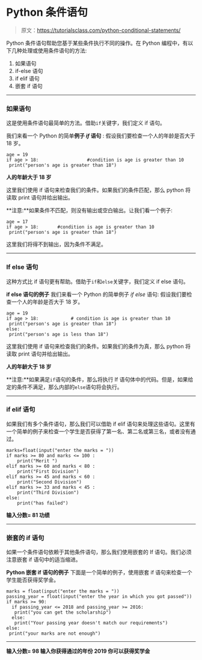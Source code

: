 # Python 条件语句

> 原文：<https://tutorialsclass.com/python-conditional-statements/>

Python 条件语句帮助您基于某些条件执行不同的操作。在 Python 编程中，有以下几种处理或使用条件语句的方法:

1.  如果语句
2.  if-else 语句
3.  if elif 语句
4.  嵌套 if 语句

* * *

### 如果语句

这是使用条件语句最简单的方法。借助`if`关键字，我们定义 if 语句。

我们来看一个 Python 的简单**例子 *if* 语句** :
假设我们要检查一个人的年龄是否大于 18 岁。

```
age = 19
if age > 18:                  #condition is age is greater than 10 
 print("person's age is greater than 18")
```

**人的年龄大于 18 岁**

这里我们使用 if 语句来检查我们的条件。如果我们的条件匹配，那么 python 将读取 print 语句并给出输出。

**注意:**如果条件不匹配，则没有输出或空白输出。让我们看一个例子:

```
age = 17
if age > 18:       #condition is age is greater than 10 
 print("person's age is greater than 18")
```

这里我们将得不到输出，因为条件不满足。

* * *

### If else 语句

这种方式比 if 语句更有帮助。借助于`if`和`else`关键字，我们定义 if else 语句。

**if else 语句的例子**
我们来看一个 Python 的简单例子 *if else* 语句:
假设我们要检查一个人的年龄是否大于 18 岁。

```
age = 19
if age > 18:            # condition is age is greater than 10 
 print("person's age is greater than 18")
else:
 print("person's age is less than 18")
```

这里我们使用 if 语句来检查我们的条件。如果我们的条件为真，那么 python 将读取 print 语句并给出输出。

**人的年龄大于 18 岁**

**注意:**如果满足`if`语句的条件，那么将执行 If 语句体中的代码。但是，如果给定的条件不满足，那么内部的`else`语句将会执行。

* * *

### if elif 语句

如果我们有多个条件语句，那么我们可以借助 if elif 语句来处理这些语句。这里有一个简单的例子来检查一个学生是否获得了第一名、第二名或第三名，或者没有通过。

```
marks=float(input("enter the marks = "))
if marks >= 80 and marks <= 100 :
    print("Merit ")
elif marks >= 60 and marks < 80 :
    print("First Division")
elif marks >= 45 and marks < 60 :
    print("Second Division")
elif marks >= 33 and marks < 45 :
    print("Third Division")
else:
    print("has failed")
```

**输入分数= 81
功绩**

* * *

### 嵌套的 if 语句

如果一个条件语句依赖于其他条件语句，那么我们使用嵌套的 If 语句。我们必须注意嵌套 if 语句中的适当缩进。

**Python 嵌套 if 语句的例子**
下面是一个简单的例子，使用嵌套 if 语句来检查一个学生能否获得奖学金。

```
marks = float(input("enter the marks = "))
passing_year = float(input("enter the year in which you got passed"))
if marks >= 90:
  if passing_year <= 2018 and passing_year >= 2016:
   print("you can get the scholarship")
  else:
   print("Your passing year doesn't match our requirements")
else:
 print("your marks are not enough")
```

* * *

**输入分数= 98
输入你获得通过的年份 2019
你可以获得奖学金**